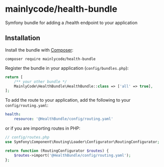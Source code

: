 # mainlycode/health-bundle

Symfony bundle for adding a /health endpoint to your application

## Installation

Install the bundle with [Composer](https://getcomposer.org/):

```
composer require mainlycode/health-bundle
```

Register the bundle in your application (`config/bundles.php`):

```php
return [
    /** your other bundle */
    MainlyCode\HealthBundle\HealthBundle::class => ['all' => true],
];
```

To add the route to your application, add the following to your `config/routing.yaml`:

```yaml
health:
    resource: '@HealthBundle/config/routing.yaml'
```

or if you are importing routes in PHP:

```php
// config/routes.php
use Symfony\Component\Routing\Loader\Configurator\RoutingConfigurator;

return function (RoutingConfigurator $routes) {
    $routes->import('@HealthBundle/config/routing.yaml');
};
```
